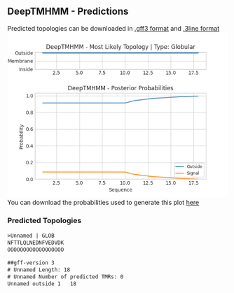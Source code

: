## DeepTMHMM - Predictions
Predicted topologies can be downloaded in [.gff3 format](TMRs.gff3) and [.3line format](predicted_topologies.3line)
![picture](plot.png)
You can download the probabilities used to generate this plot [here](Unnamed_probs.csv)
### Predicted Topologies
```
>Unnamed | GLOB
NFTTLQLNEDNFVEDVDK
OOOOOOOOOOOOOOOOOO

```


```
##gff-version 3
# Unnamed Length: 18
# Unnamed Number of predicted TMRs: 0
Unnamed	outside	1	18				

```
